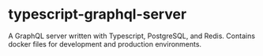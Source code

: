 # typescript-graphql-server

A GraphQL server written with Typescript, PostgreSQL, and Redis. Contains docker files for development and production environments. 
